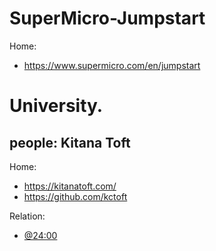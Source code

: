 # SuperMicro-Jumpstart
Home:
- https://www.supermicro.com/en/jumpstart

# University.
## people: Kitana Toft
Home:
- https://kitanatoft.com/
- https://github.com/kctoft

Relation:
- [@24:00](https://youtu.be/X2yQAHqPTvw?t=1430)


